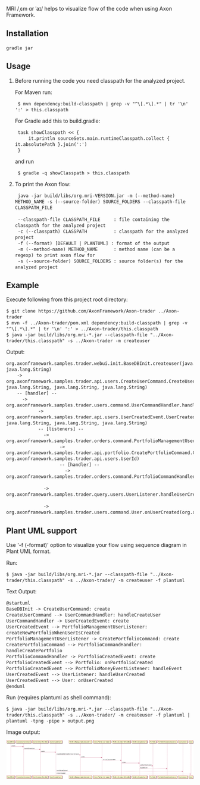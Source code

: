 MRI /ˌɛm ɑr ˈaɪ/ helps to visualize flow of the code when using Axon Framework.

Installation
------------

	gradle jar

Usage
-----

1. Before running the code you need classpath for the analyzed project.

	For Maven run:

		$ mvn dependency:build-classpath | grep -v "^\[.*\].*" | tr '\n' ':' > this.classpath

	For Gradle add this to build.gradle:

		task showClasspath << {
    		it.println sourceSets.main.runtimeClasspath.collect { it.absolutePath }.join(':')
    	}

	and run

		$ gradle -q showClasspath > this.classpath

2. To print the Axon flow:

		java -jar build/libs/org.mri-VERSION.jar -m (--method-name) METHOD_NAME -s (--source-folder) SOURCE_FOLDERS --classpath-file CLASSPATH_FILE
    
		--classpath-file CLASSPATH_FILE     : file containing the classpath for the analyzed project
		-c (--classpath) CLASSPATH          : classpath for the analyzed project
        -f (--format) [DEFAULT | PLANTUML] : format of the output
		-m (--method-name) METHOD_NAME      : method name (can be a regexp) to print axon flow for
		-s (--source-folder) SOURCE_FOLDERS : source folder(s) for the analyzed project
    
Example
-------

Execute following from this project root directory:

	$ git clone https://github.com/AxonFramework/Axon-trader ../Axon-trader
	$ mvn -f ../Axon-trader/pom.xml dependency:build-classpath | grep -v "^\[.*\].*" | tr '\n' ':' > ../Axon-trader/this.classpath
	$ java -jar build/libs/org.mri-*.jar --classpath-file "../Axon-trader/this.classpath" -s ../Axon-trader -m createuser

Output:

	org.axonframework.samples.trader.webui.init.BaseDBInit.createuser(java.lang.String, java.lang.String)
        -> org.axonframework.samples.trader.api.users.CreateUserCommand.CreateUserCommand(org.axonframework.samples.trader.api.users.UserId, java.lang.String, java.lang.String, java.lang.String)
        -- [handler] --
          -> org.axonframework.samples.trader.users.command.UserCommandHandler.handleCreateUser(org.axonframework.samples.trader.api.users.CreateUserCommand)
                -> org.axonframework.samples.trader.api.users.UserCreatedEvent.UserCreatedEvent(org.axonframework.samples.trader.api.users.UserId, java.lang.String, java.lang.String, java.lang.String)
                -- [listeners] --
                  -> org.axonframework.samples.trader.orders.command.PortfolioManagementUserListener.createNewPortfolioWhenUserIsCreated(org.axonframework.samples.trader.api.users.UserCreatedEvent)
                        -> org.axonframework.samples.trader.api.portfolio.CreatePortfolioCommand.CreatePortfolioCommand(org.axonframework.samples.trader.api.orders.trades.PortfolioId, org.axonframework.samples.trader.api.users.UserId)
                        -- [handler] --
                          -> org.axonframework.samples.trader.orders.command.PortfolioCommandHandler.handleCreatePortfolio(org.axonframework.samples.trader.api.portfolio.CreatePortfolioCommand)

                  -> org.axonframework.samples.trader.query.users.UserListener.handleUserCreated(org.axonframework.samples.trader.api.users.UserCreatedEvent)

                  -> org.axonframework.samples.trader.users.command.User.onUserCreated(org.axonframework.samples.trader.api.users.UserCreatedEvent)

Plant UML support
-------

Use '-f (-format)' option to visualize your flow using sequence diagram in Plant UML format.

Run:

	$ java -jar build/libs/org.mri-*.jar --classpath-file "../Axon-trader/this.classpath" -s ../Axon-trader/ -m createuser -f plantuml

Text Output:

	@startuml
	BaseDBInit -> CreateUserCommand: create
	CreateUserCommand --> UserCommandHandler: handleCreateUser
	UserCommandHandler -> UserCreatedEvent: create
	UserCreatedEvent --> PortfolioManagementUserListener: createNewPortfolioWhenUserIsCreated
	PortfolioManagementUserListener -> CreatePortfolioCommand: create
	CreatePortfolioCommand --> PortfolioCommandHandler: handleCreatePortfolio
	PortfolioCommandHandler -> PortfolioCreatedEvent: create
	PortfolioCreatedEvent --> Portfolio: onPortfolioCreated
	PortfolioCreatedEvent --> PortfolioMoneyEventListener: handleEvent
	UserCreatedEvent --> UserListener: handleUserCreated
	UserCreatedEvent --> User: onUserCreated
	@enduml
	
Run (requires plantuml as shell command):

	$ java -jar build/libs/org.mri-*.jar --classpath-file "../Axon-trader/this.classpath" -s ../Axon-trader/ -m createuser -f plantuml | plantuml -tpng -pipe > output.png

Image output:

![Example Axon flow as Plant UML sequence diagram](example-puml.png)
